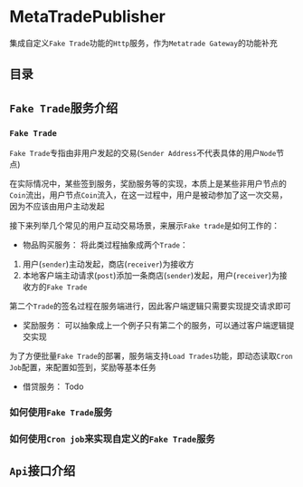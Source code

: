 # MetaTradePublisher
集成自定义`Fake Trade`功能的`Http`服务，作为`Metatrade Gateway`的功能补充

## 目录

## `Fake Trade`服务介绍
### `Fake Trade`
`Fake Trade`专指由非用户发起的交易(`Sender Address`不代表具体的用户`Node`节点)

在实际情况中，某些签到服务，奖励服务等的实现，本质上是某些非用户节点的`Coin`流出，用户节点`Coin`流入，在这一过程中，用户是被动参加了这一次交易，因为不应该由用户主动发起

接下来列举几个常见的用户互动交易场景，来展示`Fake trade`是如何工作的：
- 物品购买服务：
将此类过程抽象成两个`Trade`：
1. 用户(`sender`)主动发起，商店(`receiver`)为接收方
2. 本地客户端主动请求(`post`)添加一条商店(`sender`)发起，用户(`receiver`)为接收方的`Fake Trade`

第二个`Trade`的签名过程在服务端进行，因此客户端逻辑只需要实现提交请求即可

- 奖励服务：
可以抽象成上一个例子只有第二个的服务，可以通过客户端逻辑提交实现

为了方便批量`Fake Trade`的部署，服务端支持`Load Trades`功能，即动态读取`Cron Job`配置，来配置如签到，奖励等基本任务

- 借贷服务：
Todo

### 如何使用`Fake Trade`服务

### 如何使用`Cron job`来实现自定义的`Fake Trade`服务

## `Api`接口介绍